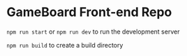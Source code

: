 # GameBoard Front-end Repo

`npm run start` or `npm run dev`  to run the development server

`npm run build` to create a build directory


